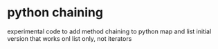 python chaining
===============
experimental code to add method chaining to python map and list 
initial version that works onl list only, not iterators